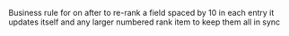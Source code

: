 Business rule for on after to re-rank a field spaced by 10 in each entry
it updates itself and any larger numbered rank item to keep them all in sync
